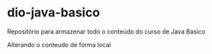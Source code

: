 # dio-java-basico
Repositório para armazenar todo o conteúdo do curso de Java Basico

Alterando o conteudo de forma local
